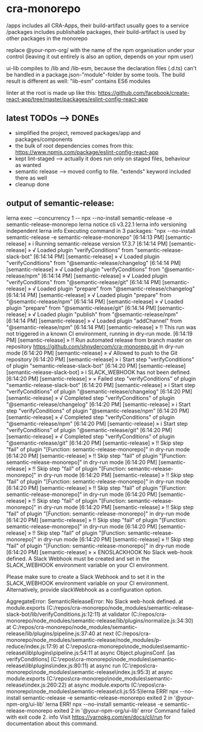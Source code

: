 # cra-monorepo

/apps includes all CRA-Apps, their build-artifact usually goes to a service
/packages includes publishable packages, their build-artifact is used by other packages in the monorepo

replace @your-npm-org/ with the name of the npm organisation under your control (leaving it out entirely is also an option, depends on your npm user)

ui-lib compiles to /lib and /lib-esm, because the declaration files (.d.ts) can't be handled in a package.json-"module"-folder by some tools. The build result is different as well: "lib-esm" contains ES6 modules

linter at the root is made up like this:
https://github.com/facebook/create-react-app/tree/master/packages/eslint-config-react-app

## latest TODOs --> DONEs

- simplified the project, removed packages/app and packages/components
- the bulk of root dependencies comes from this: https://www.npmjs.com/package/eslint-config-react-app
- kept lint-staged --> actually it does run only on staged files, behaviour as wanted
- semantic release --> moved config to file. "extends" keyword included there as well
- cleanup done

## output of semantic-release:

lerna exec --concurrency 1 -- npx --no-install semantic-release -e semantic-release-monorepo
lerna notice cli v3.22.1
lerna info versioning independent
lerna info Executing command in 3 packages: "npx --no-install semantic-release -e semantic-release-monorepo"
[6:14:13 PM] [semantic-release] » i Running semantic-release version 17.3.7
[6:14:14 PM] [semantic-release] » √ Loaded plugin "verifyConditions" from "semantic-release-slack-bot"
[6:14:14 PM] [semantic-release] » √ Loaded plugin "verifyConditions" from "@semantic-release/changelog"
[6:14:14 PM] [semantic-release] » √ Loaded plugin "verifyConditions" from "@semantic-release/npm"
[6:14:14 PM] [semantic-release] » √ Loaded plugin "verifyConditions" from "@semantic-release/git"
[6:14:14 PM] [semantic-release] » √ Loaded plugin "prepare" from "@semantic-release/changelog"
[6:14:14 PM] [semantic-release] » √ Loaded plugin "prepare" from "@semantic-release/npm"
[6:14:14 PM] [semantic-release] » √ Loaded plugin "prepare" from "@semantic-release/git"
[6:14:14 PM] [semantic-release] » √ Loaded plugin "publish" from "@semantic-release/npm"
[6:14:14 PM] [semantic-release] » √ Loaded plugin "addChannel" from "@semantic-release/npm"
[6:14:14 PM] [semantic-release] » ‼ This run was not triggered in a known CI environment, running in dry-run mode.
[6:14:19 PM] [semantic-release] » ‼ Run automated release from branch master on repository https://github.com/shnydercom/cra-monorepo.git in dry-run mode
[6:14:20 PM] [semantic-release] » √ Allowed to push to the Git repository
[6:14:20 PM] [semantic-release] » i Start step "verifyConditions" of plugin "semantic-release-slack-bot"
[6:14:20 PM] [semantic-release] [semantic-release-slack-bot] » i SLACK_WEBHOOK has not been defined.
[6:14:20 PM] [semantic-release] » × Failed step "verifyConditions" of plugin "semantic-release-slack-bot"
[6:14:20 PM] [semantic-release] » i Start step "verifyConditions" of plugin "@semantic-release/changelog"
[6:14:20 PM] [semantic-release] » √ Completed step "verifyConditions" of plugin "@semantic-release/changelog"
[6:14:20 PM] [semantic-release] » i Start step "verifyConditions" of plugin "@semantic-release/npm"
[6:14:20 PM] [semantic-release] » √ Completed step "verifyConditions" of plugin "@semantic-release/npm"
[6:14:20 PM] [semantic-release] » i Start step "verifyConditions" of plugin "@semantic-release/git"
[6:14:20 PM] [semantic-release] » √ Completed step "verifyConditions" of plugin "@semantic-release/git"
[6:14:20 PM] [semantic-release] » ‼ Skip step "fail" of plugin "[Function: semantic-release-monorepo]" in dry-run mode
[6:14:20 PM] [semantic-release] » ‼ Skip step "fail" of plugin "[Function: semantic-release-monorepo]" in dry-run mode
[6:14:20 PM] [semantic-release] » ‼ Skip step "fail" of plugin "[Function: semantic-release-monorepo]" in dry-run mode
[6:14:20 PM] [semantic-release] » ‼ Skip step "fail" of plugin "[Function: semantic-release-monorepo]" in dry-run mode
[6:14:20 PM] [semantic-release] » ‼ Skip step "fail" of plugin "[Function: semantic-release-monorepo]" in dry-run mode
[6:14:20 PM] [semantic-release] » ‼ Skip step "fail" of plugin "[Function: semantic-release-monorepo]" in dry-run mode
[6:14:20 PM] [semantic-release] » ‼ Skip step "fail" of plugin "[Function: semantic-release-monorepo]" in dry-run mode
[6:14:20 PM] [semantic-release] » ‼ Skip step "fail" of plugin "[Function: semantic-release-monorepo]" in dry-run mode
[6:14:20 PM] [semantic-release] » ‼ Skip step "fail" of plugin "[Function: semantic-release-monorepo]" in dry-run mode
[6:14:20 PM] [semantic-release] » ‼ Skip step "fail" of plugin "[Function: semantic-release-monorepo]" in dry-run mode
[6:14:20 PM] [semantic-release] » × ENOSLACKHOOK No Slack web-hook defined.
A Slack Webhook must be created and set in the SLACK_WEBHOOK environment variable on your CI environment.

Please make sure to create a Slack Webhook and to set it in the SLACK_WEBHOOK environment variable on your CI environment. Alternatively, provide slackWebhook as a configuration option.

AggregateError:
SemanticReleaseError: No Slack web-hook defined.
at module.exports (C:/repos/cra-monorepo/node_modules/semantic-release-slack-bot/lib/verifyConditions.js:12:11)
at validator (C:/repos/cra-monorepo/node_modules/semantic-release/lib/plugins/normalize.js:34:30)
at C:/repos/cra-monorepo/node_modules/semantic-release/lib/plugins/pipeline.js:37:40
at next (C:/repos/cra-monorepo/node_modules/semantic-release/node_modules/p-reduce/index.js:17:9)
at C:\repos\cra-monorepo\node_modules\semantic-release\lib\plugins\pipeline.js:54:11
at async Object.pluginsConf.<computed> [as verifyConditions] (C:\repos\cra-monorepo\node_modules\semantic-release\lib\plugins\index.js:80:11)
at async run (C:\repos\cra-monorepo\node_modules\semantic-release\index.js:95:3)
at async module.exports (C:\repos\cra-monorepo\node_modules\semantic-release\index.js:260:22)
at async module.exports (C:\repos\cra-monorepo\node_modules\semantic-release\cli.js:55:5)lerna ERR! npx --no-install semantic-release -e semantic-release-monorepo exited 2 in '@your-npm-org/ui-lib'
lerna ERR! npx --no-install semantic-release -e semantic-release-monorepo exited 2 in '@your-npm-org/ui-lib'
error Command failed with exit code 2.
info Visit https://yarnpkg.com/en/docs/cli/run for documentation about this command.
